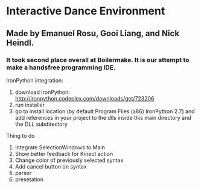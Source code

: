 # Interactive Dance Environment

## Made by Emanuel Rosu, Gooi Liang, and Nick Heindl. 
### It took second place overall at Boilermake. It is our attempt to make a handsfree programming IDE.

IronPython integration: 
  1. download IronPython: http://ironpython.codeplex.com/downloads/get/723206
  2. run installer
  3. go to install location (by default Program Files (x86) IronPython 2.7) and add references in your project to the dlls inside this main directory and the DLL subdirectory

Thing to do
  1. Integrate SelectionWindows to Main
  2. Show better feedback for Kinect action
  3. Change color of previously selected syntax
  4. Add cancel button on syntax
  5. parser
  6. presetation
